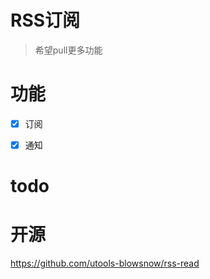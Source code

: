 # RSS订阅
> 希望pull更多功能

# 功能
- [x] 订阅
- [x] 通知


# todo


# 开源
https://github.com/utools-blowsnow/rss-read
